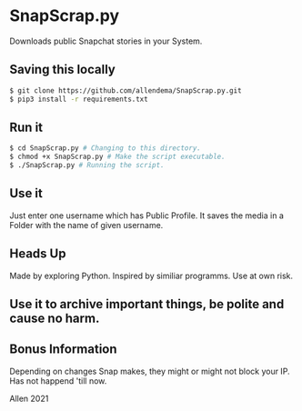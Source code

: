 # SnapScrap.py
Downloads public Snapchat stories in your System.

## Saving this locally
```bash
$ git clone https://github.com/allendema/SnapScrap.py.git
$ pip3 install -r requirements.txt
```

## Run it
```bash
$ cd SnapScrap.py # Changing to this directory.
$ chmod +x SnapScrap.py # Make the script executable.
$ ./SnapScrap.py # Running the script.
```
## Use it
Just enter one username which has Public Profile.
It saves the media in a Folder with the name of given username. 
## Heads Up
Made by exploring Python. Inspired by similiar programms. Use at own risk.

## Use it to archive important things, be polite and cause no harm.

## Bonus Information
Depending on changes Snap makes, they might or might not block your IP.
Has not happend 'till now.


Allen 2021
